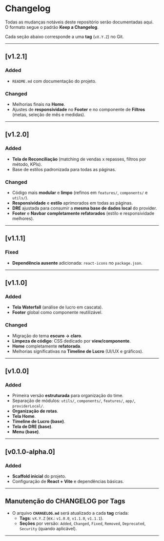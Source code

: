 # Changelog

Todas as mudanças notáveis deste repositório serão documentadas aqui.  
O formato segue o padrão **Keep a Changelog**.

Cada seção abaixo corresponde a uma **tag** (`vX.Y.Z`) no Git.

---

## [v1.2.1]
### Added
- `README.md` com documentação do projeto.

### Changed
- Melhorias finais na **Home**.
- Ajustes de **responsividade** no **Footer** e no componente de **Filtros** (metas, seleção de mês e medidas).

---

## [v1.2.0]
### Added
- **Tela de Reconciliação** (matching de vendas x repasses, filtros por método, KPIs).
- Base de estilos padronizada para todas as páginas.

### Changed
- Código mais **modular** e **limpo** (refinos em `features/`, `components/` e `utils/`).
- **Responsividade** e **estilo** aprimorados em todas as páginas.
- **DRE** ajustada para consumir a **mesma base de dados local** do provider.
- **Footer** e **Navbar** **completamente refatorados** (estilo e responsividade melhores).

---

## [v1.1.1]
### Fixed
- **Dependência ausente** adicionada: `react-icons` no `package.json`.

---

## [v1.1.0]
### Added
- **Tela Waterfall** (análise de lucro em cascata).
- **Footer** global como componente reutilizável.

### Changed
- Migração do tema **escuro → claro**.
- **Limpeza de código**: CSS dedicado por **view/componente**.
- **Home** completamente **refatorada**.
- Melhorias significativas na **Timeline de Lucro** (UI/UX e gráficos).

---

## [v1.0.0]
### Added
- Primeira versão **estruturada** para organização do time.
- Separação de módulos: `utils/`, `components/`, `features/`, `app/`, `providerLocal/`.
- **Organização de rotas**.
- **Tela Home**.
- **Timeline de Lucro (base)**.
- **Tela de DRE (base)**.
- **Menu (base)**.

---

## [v0.1.0-alpha.0]
### Added
- **Scaffold inicial** do projeto.
- Configuração de **React + Vite** e dependências básicas.

---

## Manutenção do CHANGELOG por Tags

- O arquivo **`CHANGELOG.md`** será atualizado a cada **tag** criada:
  - **Tags**: `vX.Y.Z` (ex.: `v1.0.0`, `v1.1.0`, `v1.1.1`).
  - **Seções** por versão: `Added`, `Changed`, `Fixed`, `Removed`, `Deprecated`, `Security` (quando aplicável).

---